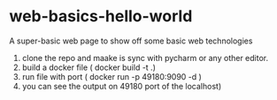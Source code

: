 # web-basics-hello-world
A super-basic web page to show off some basic web technologies

1. clone the repo and maake is sync with pycharm or any other editor.
 2. build a docker file ( docker build -t <name> .)
 3. run file with port ( docker run -p 49180:9090 -d <name> )
 4. you can see the output on 49180 port of the localhost)

